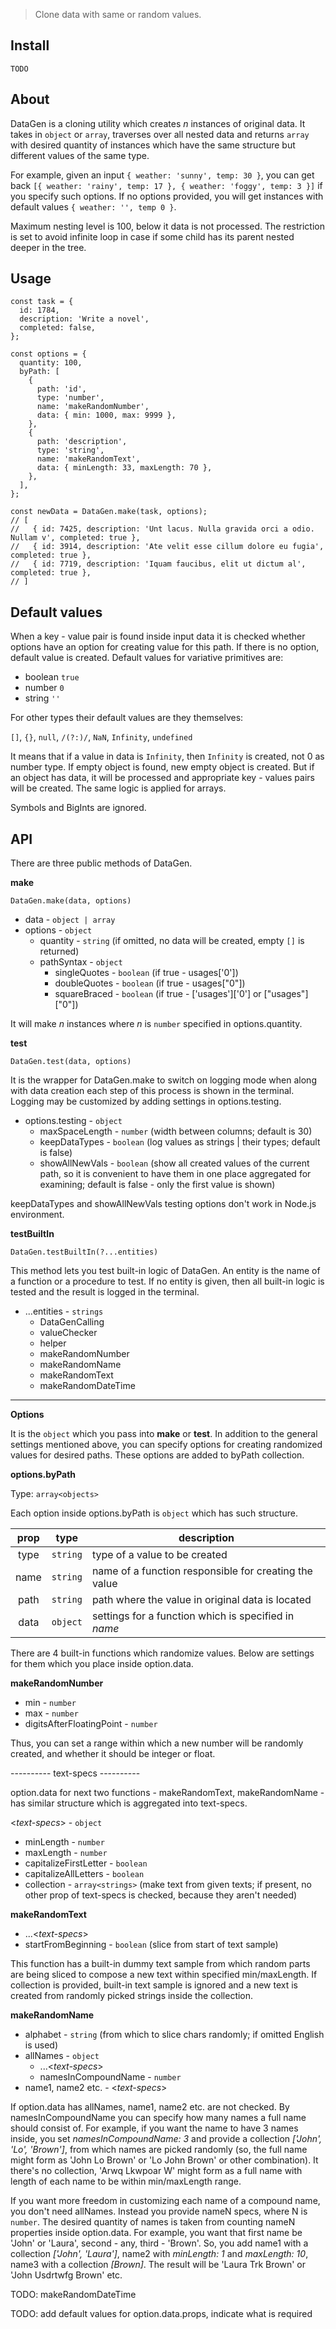 > Clone data with same or random values.

## Install

```
TODO
```

## About

DataGen is a cloning utility which creates _n_ instances of original data. It takes in `object` or `array`, traverses over all nested data and returns `array` with desired quantity of instances which have the same structure but different values of the same type.

For example, given an input `{ weather: 'sunny', temp: 30 }`, you can get back `[{ weather: 'rainy', temp: 17 }, { weather: 'foggy', temp: 3 }]` if you specify such options. If no options provided, you will get instances with default values `{ weather: '', temp 0 }`.

Maximum nesting level is 100, below it data is not processed. The restriction is set to avoid infinite loop in case if some child has its parent nested deeper in the tree.

## Usage

```
const task = {
  id: 1784,
  description: 'Write a novel',
  completed: false,
};

const options = {
  quantity: 100,
  byPath: [
    {
      path: 'id',
      type: 'number',
      name: 'makeRandomNumber',
      data: { min: 1000, max: 9999 },
    },
    {
      path: 'description',
      type: 'string',
      name: 'makeRandomText',
      data: { minLength: 33, maxLength: 70 },
    },
  ],
};

const newData = DataGen.make(task, options);
// [
//   { id: 7425, description: 'Unt lacus. Nulla gravida orci a odio. Nullam v', completed: true },
//   { id: 3914, description: 'Ate velit esse cillum dolore eu fugia', completed: true },
//   { id: 7719, description: 'Iquam faucibus, elit ut dictum al', completed: true },
// ]
```

## Default values

When a key - value pair is found inside input data it is checked whether options have an option for creating value for this path. If there is no option, default value is created. Default values for variative primitives are:

  - boolean `true`
  - number `0`
  - string `''`

For other types their default values are they themselves:

`[]`, `{}`, `null`, `/(?:)/`, `NaN`, `Infinity`, `undefined`

It means that if a value in data is `Infinity`, then `Infinity` is created, not 0 as number type. If empty object is found, new empty object is created. But if an object has data, it will be processed and appropriate key - values pairs will be created. The same logic is applied for arrays.

Symbols and BigInts are ignored.

## API

There are three public methods of DataGen.

**make**

`DataGen.make(data, options)`

  - data - `object | array`
  - options - `object`
    - quantity - `string` (if omitted, no data will be created, empty `[]` is returned)
    - pathSyntax - `object`
      - singleQuotes - `boolean` (if true - usages[\'0'])
      - doubleQuotes - `boolean` (if true - usages["0"])
      - squareBraced - `boolean` (if true - \['usages']['0'] or \["usages"]["0"])

It will make *n* instances where *n* is `number` specified in options.quantity.

**test**

`DataGen.test(data, options)`

It is the wrapper for DataGen.make to switch on logging mode when along with data creation each step of this process is shown in the terminal. Logging may be customized by adding settings in options.testing.

  - options.testing - `object`
    - maxSpaceLength - `number` (width between columns; default is 30)
    - keepDataTypes - `boolean` (log values as strings | their types; default is false)
    - showAllNewVals - `boolean` (show all created values of the current path, so it is convenient to have them in one place aggregated for examining; default is false - only the first value is shown)

keepDataTypes and showAllNewVals testing options don't work in Node.js environment.

**testBuiltIn**

`DataGen.testBuiltIn(?...entities)`

This method lets you test built-in logic of DataGen. An entity is the name of a function or a procedure to test. If no entity is given, then all built-in logic is tested and the result is logged in the terminal.

  - ...entities - `strings`
    - DataGenCalling
    - valueChecker
    - helper
    - makeRandomNumber
    - makeRandomName
    - makeRandomText
    - makeRandomDateTime
___

**Options**

It is the `object` which you pass into **make** or **test**. In addition to the general settings mentioned above, you can specify options for creating randomized values for desired paths. These options are added to byPath collection.

**options.byPath**

Type: `array<objects>`

Each option inside options.byPath is `object` which has such structure.

| prop | type | description |
|:----:|:--------:|-------|
| type | `string` | type of a value to be created |
| name | `string` | name of a function responsible for creating the value |
| path | `string` | path where the value in original data is located |
| data | `object` | settings for a function which is specified in *name* |

There are 4 built-in functions which randomize values. Below are settings for them which you place inside option.data.

**makeRandomNumber**

  - min - `number`
  - max - `number`
  - digitsAfterFloatingPoint - `number`

Thus, you can set a range within which a new number will be randomly created, and whether it should be integer or float.

---------- text-specs ----------

option.data for next two functions - makeRandomText, makeRandomName - has similar structure which is aggregated into text-specs.

<*text-specs*> - `object`

  - minLength - `number`
  - maxLength - `number`
  - capitalizeFirstLetter - `boolean`
  - capitalizeAllLetters - `boolean`
  - collection - `array<strings>` (make text from given texts; if present, no other prop of text-specs is checked, because they aren't needed)

**makeRandomText**

  - ...<*text-specs*>
  - startFromBeginning - `boolean` (slice from start of text sample)

This function has a built-in dummy text sample from which random parts are being sliced to compose a new text within specified min/maxLength. If collection is provided, built-in text sample is ignored and a new text is created from randomly picked strings inside the collection.

**makeRandomName**

  - alphabet - `string` (from which to slice chars randomly; if omitted English is used)
  - allNames - `object`
    - ...<*text-specs*>
    - namesInCompoundName - `number`
  - name1, name2 etc. - <*text-specs*>

If option.data has allNames, name1, name2 etc. are not checked. By namesInCompoundName you can specify how many names a full name should consist of. For example, if you want the name to have 3 names inside, you set *namesInCompoundName: 3* and provide a collection *['John', 'Lo', 'Brown']*, from which names are picked randomly (so, the full name might form as 'John Lo Brown' or 'Lo John Brown' or other combination). It there's no collection, 'Arwq Lkwpoar W' might form as a full name with length of each name to be within min/maxLength range.

If you want more freedom in customizing each name of a compound name, you don't need allNames. Instead you provide nameN specs, where N is `number`. The desired quantity of names is taken from counting nameN properties inside option.data. For example, you want that first name be 'John' or 'Laura', second - any, third - 'Brown'. So, you add name1 with a collection *['John', 'Laura']*, name2 with *minLength: 1* and *maxLength: 10*, name3 with a collection *[Brown]*. The result will be 'Laura Trk Brown' or 'John Usdrtwfg Brown' etc. 

TODO: makeRandomDateTime

TODO: add default values for option.data.props, indicate what is required
